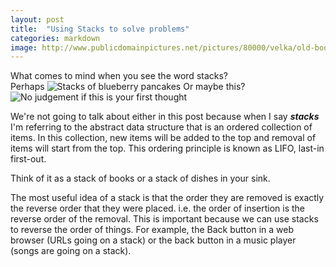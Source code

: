 ```yaml
---
layout: post
title:  "Using Stacks to solve problems"
categories: markdown
image: http://www.publicdomainpictures.net/pictures/80000/velka/old-books-stacked-1391968605amg.jpg
---
```


What comes to mind when you see the word stacks?  
Perhaps ![Stacks of blueberry pancakes](http://www.mumsnet.com/system/1/assets/files/000/029/408/29408/3cdf25fc3/original/pancakes_200.png) 
Or maybe this? ![No judgement if this is your first thought](https://media.giphy.com/media/oDZNktNDuLHoY/giphy.gif)

We're not going to talk about either in this post because when I say ***stacks*** I'm referring to the abstract data structure that is an ordered collection of items. 
In this collection, new items will be added to the top and removal of items will start from the top.  This ordering principle is known as LIFO, last-in first-out.


Think of it as a stack of books or a stack of dishes in your sink.


The most useful idea of a stack is that the order they are removed is exactly the reverse order that they were placed. i.e. the order of insertion is the reverse order of the removal. This is important because we can use stacks to reverse the order of things. For example, the Back button in a web browser (URLs going on a stack) or the back button in a music player (songs are going on a stack).


